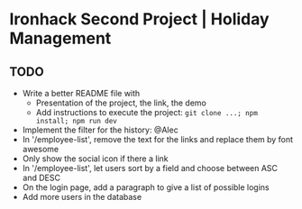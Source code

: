 # Ironhack Second Project | Holiday Management

## TODO
- Write a better README file with
  - Presentation of the project, the link, the demo
  - Add instructions to execute the project: `git clone ...; npm install; npm run dev`
- Implement the filter for the history: @Alec
- In '/employee-list', remove the text for the links and replace them by font awesome
- Only show the social icon if there a link
- In '/employee-list', let users sort by a field and choose between ASC and DESC
- On the login page, add a paragraph to give a list of possible logins
- Add more users in the database